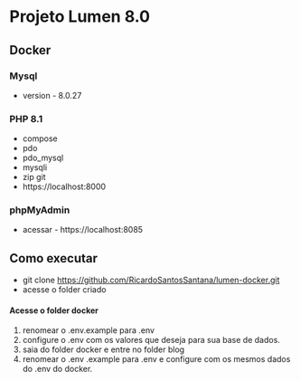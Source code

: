 # Projeto Lumen 8.0 

## **Docker**

### **Mysql**
* version - 8.0.27

###  **PHP 8.1**
* compose 
* pdo 
* pdo_mysql 
* mysqli
* zip git
* https://localhost:8000

### **phpMyAdmin**
* acessar - https://localhost:8085

## **Como executar**
* git clone https://github.com/RicardoSantosSantana/lumen-docker.git
* acesse o folder criado

#### **Acesse o folder docker**
1. renomear o .env.example para .env
2. configure o .env com os valores que deseja para sua base de dados.
3. saia do folder docker e entre no folder blog
4. renomear o .env .example para .env e configure com os mesmos dados do .env do docker.